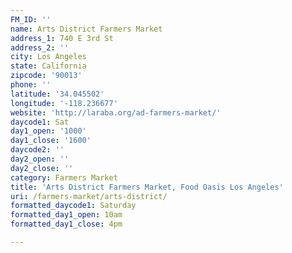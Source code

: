 ```yaml
---
FM_ID: ''
name: Arts District Farmers Market
address_1: 740 E 3rd St
address_2: ''
city: Los Angeles
state: California
zipcode: '90013'
phone: ''
latitude: '34.045502'
longitude: '-118.236677'
website: 'http://laraba.org/ad-farmers-market/'
daycode1: Sat
day1_open: '1000'
day1_close: '1600'
daycode2: ''
day2_open: ''
day2_close: ''
category: Farmers Market
title: 'Arts District Farmers Market, Food Oasis Los Angeles'
uri: /farmers-market/arts-district/
formatted_daycode1: Saturday
formatted_day1_open: 10am
formatted_day1_close: 4pm

---
```


